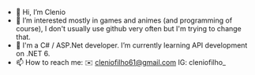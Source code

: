 - 👋 Hi, I’m Clenio
- 👀 I’m interested mostly in games and animes (and programming of course), I don't usually use github very often but I'm trying to change that.
- 🌱 I'm a C# / ASP.Net developer. I’m currently learning API development on .NET 6. 
- 📫 How to reach me: 
✉️ cleniofilho61@gmail.com
IG: cleniofilho_
